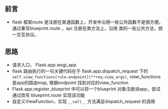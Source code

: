 ## 前言
* flask 框架route 是注册在普通函数上，开发中沿用一些公共函数不是很方便。通过重写blueprint.route ，api 注册在类方法上，沿用
 类的一些公共方法，统一交互协议。

## 思路
* 请求入口， Flask.app.wsgi_app
* flask 路由执行的一句关键代码在于 flask.app.dispatch_request 下的 `self.view_functions[rule.endpoint](**req.view_args)`, view_functions是app的路由map, 根据endpoint 找到对应的view_function
* Flask.app.register_blueprint 中可以将一个blueprint 对象注册进app，尝试通过改写 blueprint.route 实现该功能
* 自定义ViewFunction，实现 `__call__` 方法满足dispatch_request 的调用

